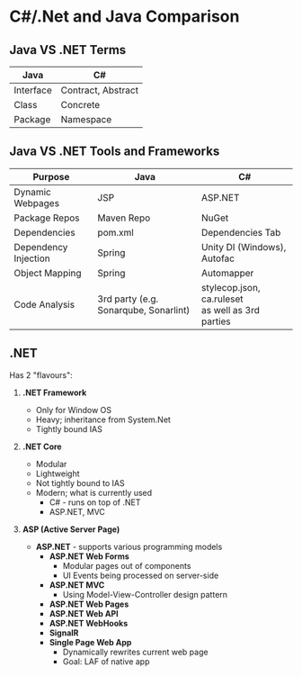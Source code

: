 # C#/.Net and Java Comparison

## Java VS .NET Terms

| Java | C# |
|------|----|
| Interface | Contract, Abstract |
| Class | Concrete |
| Package | Namespace | 

## Java VS .NET Tools and Frameworks

| Purpose | Java | C# |
|---------|------|----|
| Dynamic Webpages | JSP | ASP.NET |
| Package Repos | Maven Repo | NuGet |
| Dependencies | pom.xml | Dependencies Tab |
| Dependency Injection | Spring | Unity DI (Windows), Autofac |
| Object Mapping | Spring | Automapper |
| Code Analysis | 3rd party (e.g. Sonarqube, Sonarlint) | stylecop.json, ca.ruleset <br/>as well as 3rd parties |

## .NET

<p> Has 2 "flavours": <p>

1. **.NET Framework**
    * Only for Window OS
    * Heavy; inheritance from System.Net
    * Tightly bound IAS

2. **.NET Core**
    * Modular
    * Lightweight
    * Not tightly bound to IAS
    * Modern; what is currently used
        * C# - runs on top of .NET
        * ASP.NET, MVC

3. **ASP (Active Server Page)**
    * **ASP.NET** - supports various programming models
        * **ASP.NET Web Forms**
            * Modular pages out of components
            * UI Events being processed on server-side
        * **ASP.NET MVC**
            * Using Model-View-Controller design pattern
        * **ASP.NET Web Pages**
        * **ASP.NET Web API**
        * **ASP.NET WebHooks**
        * **SignalR**
        * **Single Page Web App**
            * Dynamically rewrites current web page
            * Goal: LAF of native app
